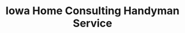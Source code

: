 ---
title: "Iowa Home Consulting Handyman Service"
url: /ames/iowa-home-consulting-handyman-service/
shop: shop
---